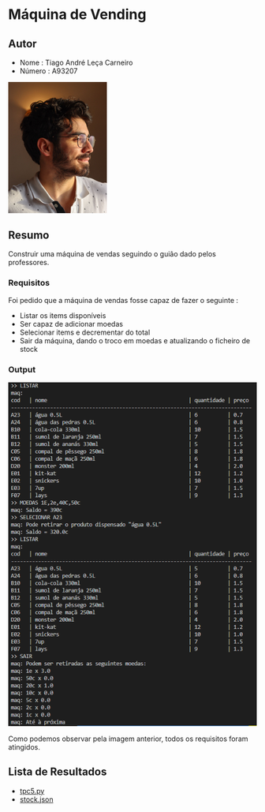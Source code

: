 # Máquina de Vending

## Autor
- Nome : Tiago André Leça Carneiro
- Número : A93207

<img src = "../media/722ff411-84c8-44a3-b34d-b639022e9b0e.jpg" alt = "eu" style="text-align = center;" width = "200">

## Resumo

Construir uma máquina de vendas seguindo o guião dado pelos professores.

### Requisitos

Foi pedido que a máquina de vendas fosse capaz de fazer o seguinte :
- Listar os items disponíveis
- Ser capaz de adicionar moedas
- Selecionar items e decrementar do total
- Sair da máquina, dando o troco em moedas e atualizando o ficheiro de stock

### Output

![output](output.png)

Como podemos observar pela imagem anterior, todos os requisitos foram atingidos.

## Lista de Resultados

- [tpc5.py](tpc5.py)
- [stock.json](dataset/stock.json)
